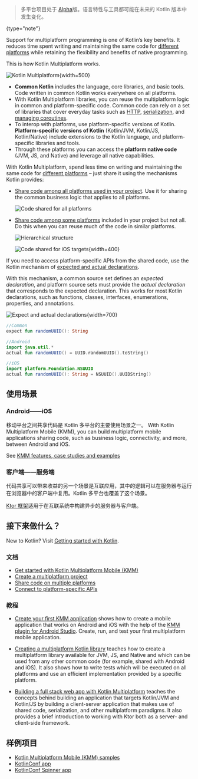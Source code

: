 [//]: # (title: 多平台程序设计)

> 多平台项目处于 [Alpha](components-stability.md)版。语言特性与工具都可能在未来的 Kotlin 版本中发生变化。
>
{type="note"}

Support for multiplatform programming is one of Kotlin’s key benefits. It reduces time spent writing and maintaining the
 same code for [different platforms](mpp-supported-platforms.md) while retaining the flexibility and benefits of native programming. 

This is how Kotlin Multiplatform works.

![Kotlin Multiplatform](kotlin-multiplatform.png){width=500}

*   **Common Kotlin** includes the language, core libraries, and basic tools. Code written in common Kotlin works 
everywhere on all platforms.
*   With Kotlin Multiplatform libraries, you can reuse the multiplatform logic in common and platform-specific code. 
Common code can rely on a set of libraries that cover everyday tasks such as [HTTP](https://ktor.io/clients/http-client/multiplatform.html), [serialization](https://github.com/Kotlin/kotlinx.serialization), and [managing 
coroutines](https://github.com/Kotlin/kotlinx.coroutines).
*   To interop with platforms, use platform-specific versions of Kotlin. **Platform-specific versions of Kotlin** 
(Kotlin/JVM, Kotlin/JS, Kotlin/Native) include extensions to the Kotlin language, and platform-specific libraries and tools. 
*   Through these platforms you can access the **platform native code** (JVM, JS, and Native) and leverage all native
 capabilities.

With Kotlin Multiplatform, spend less time on writing and maintaining the same code for [different platforms](mpp-supported-platforms.md)
 – just share it using the mechanisms Kotlin provides:

* [Share code among all platforms used in your project](mpp-share-on-platforms.md#对所有平台共享代码). Use it for sharing the common 
business logic that applies to all platforms. 
     
    ![Code shared for all platforms](flat-structure.png)
    
* [Share code among some platforms](mpp-share-on-platforms.md#对相似平台共享代码) included in your project but not all. Do this 
when you can reuse much of the code in similar platforms.  
    
    ![Hierarchical structure](hierarchical-structure.png)

    ![Code shared for iOS targets](iosmain-hierarchy.png){width=400}

If you need to access platform-specific APIs from the shared code, use the Kotlin mechanism of [expected and actual 
declarations](mpp-connect-to-apis.md).

With this mechanism, a common source set defines an _expected declaration_, and platform source sets must provide the 
_actual declaration_ that corresponds to the expected declaration. This works for most Kotlin declarations, such as 
functions, classes, interfaces, enumerations, properties, and annotations.

![Expect and actual declarations](expect-actual.png){width=700}

```kotlin
//Common
expect fun randomUUID(): String
```

```kotlin
//Android
import java.util.*
actual fun randomUUID() = UUID.randomUUID().toString()
```

```kotlin
//iOS
import platform.Foundation.NSUUID
actual fun randomUUID(): String = NSUUID().UUIDString()
```

## 使用场景

### Android——iOS

移动平台之间共享代码是 Kotlin 多平台的主要使用场景之一。 With Kotlin Multiplatform Mobile (KMM),
you can build multiplatform mobile applications sharing code, such as business logic, connectivity, 
and more, between Android and iOS.

See [KMM features, case studies and examples](https://kotlinlang.org/lp/mobile/)

### 客户端——服务端

代码共享可以带来收益的另一个场景是互联应用，其中的逻辑可以<!--
-->在服务器与运行在浏览器中的客户端中复用。Kotlin 多平台也覆盖了<!--
-->这个场景。

[Ktor 框架](https://ktor.kotlincn.net/)适用于在互联系统中构建异步的服务器与客户端。

## 接下来做什么？

New to Kotlin? Visit [Getting started with Kotlin](getting-started.md).

### 文档

* [Get started with Kotlin Multiplatform Mobile (KMM)](kmm-getting-started.md)
* [Create a multiplatform project](mpp-create-lib.md)
* [Share code on multiple platforms](mpp-share-on-platforms.md)
* [Connect to platform-specific APIs](mpp-connect-to-apis.md)

### 教程

* [Create your first KMM application](kmm-create-first-app.md) shows how to create a mobile application that works on Android and iOS with the help of the [KMM plugin for Android Studio](https://plugins.jetbrains.com/plugin/14936-kotlin-multiplatform-mobile).
Create, run, and test your first multiplatform mobile application.

* [Creating a multiplatform Kotlin library](multiplatform-library.md) teaches how to create a multiplatform 
library available for JVM, JS, and Native and which can be used from any other common code (for example, shared with 
Android and iOS). It also shows how to write tests which will be executed on all platforms and use an efficient implementation
 provided by a specific platform.
 
* [Building a full stack web app with Kotlin Multiplatform](https://play.kotlinlang.org/hands-on/Full%20Stack%20Web%20App%20with%20Kotlin%20Multiplatform/01_Introduction) 
  teaches the concepts behind building an application that targets Kotlin/JVM and Kotlin/JS by building a client-server 
  application that makes use of shared code, serialization, and other multiplatform paradigms. It also provides a brief
  introduction to working with Ktor both as a server- and client-side framework.
  
## 样例项目

- [Kotlin Multiplatform Mobile (KMM) samples](kmm-samples.md)
- [KotlinConf app](https://github.com/JetBrains/kotlinconf-app) 
- [KotlinConf Spinner app](https://github.com/jetbrains/kotlinconf-spinner)
